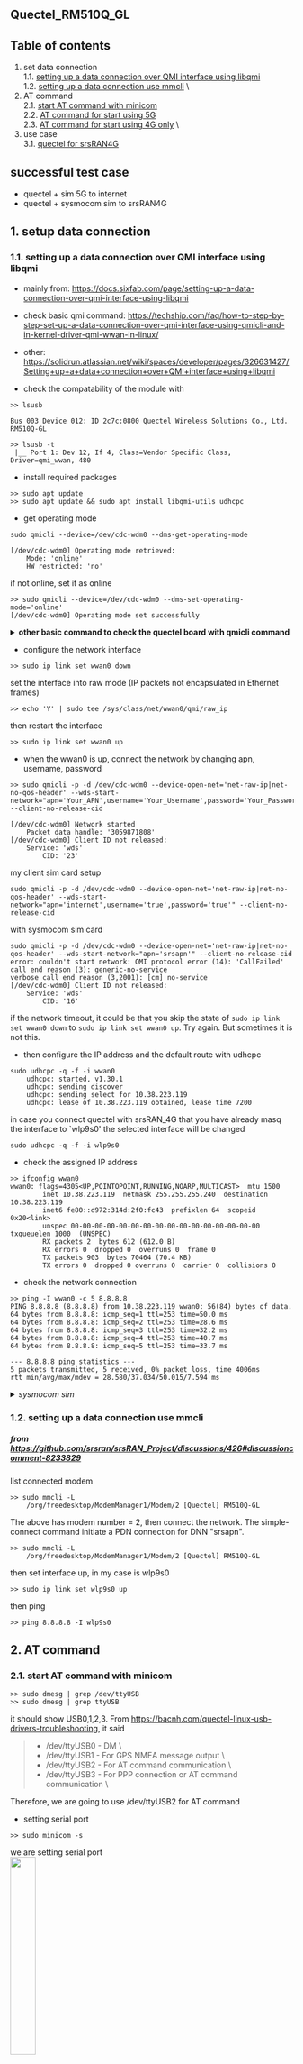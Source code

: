 ## Quectel_RM510Q_GL

## Table of contents
1. set data connection \
1.1. [setting up a data connection over QMI interface using libqmi](#setupqmi) \
1.2. [setting up a data connection use mmcli](#setupmmcli) \
2. AT command \
2.1. [start AT command with minicom](#atminicom_basic) \
2.2. [AT command for start using 5G](#atminicom_5G) \
2.3. [AT command for start using 4G only](#atminicom_4G) \
3. use case \
3.1. [quectel for srsRAN4G](#quectel_srsRAN4G)

## successful test case
- quectel + sim 5G to internet
- quectel + sysmocom sim to srsRAN4G

## 1. setup data connection
### 1.1. setting up a data connection over QMI interface using libqmi <a name = "setupqmi"></a>
- mainly from: https://docs.sixfab.com/page/setting-up-a-data-connection-over-qmi-interface-using-libqmi
- check basic qmi command: https://techship.com/faq/how-to-step-by-step-set-up-a-data-connection-over-qmi-interface-using-qmicli-and-in-kernel-driver-qmi-wwan-in-linux/
- other: https://solidrun.atlassian.net/wiki/spaces/developer/pages/326631427/Setting+up+a+data+connection+over+QMI+interface+using+libqmi

- check the compatability of the module with 
```
>> lsusb

Bus 003 Device 012: ID 2c7c:0800 Quectel Wireless Solutions Co., Ltd. RM510Q-GL

>> lsusb -t
 |__ Port 1: Dev 12, If 4, Class=Vendor Specific Class, Driver=qmi_wwan, 480
```

- install required packages
```
>> sudo apt update
>> sudo apt update && sudo apt install libqmi-utils udhcpc
```

- get operating mode
```
sudo qmicli --device=/dev/cdc-wdm0 --dms-get-operating-mode 
```
```
[/dev/cdc-wdm0] Operating mode retrieved:
	Mode: 'online'
	HW restricted: 'no'
```
if not online, set it as online
```
>> sudo qmicli --device=/dev/cdc-wdm0 --dms-set-operating-mode='online'
[/dev/cdc-wdm0] Operating mode set successfully
```
<details close>
<summary><b> other basic command to check the quectel board with qmicli command </b></summary>
	
```
>> sudo qmicli --device=/dev/cdc-wdm0 --device-open-proxy --uim-get-card-status
[/dev/cdc-wdm0] Successfully got card status
Provisioning applications:
	Primary GW:   slot '1', application '1'
	Primary 1X:   session doesn't exist
	Secondary GW: session doesn't exist
	Secondary 1X: session doesn't exist
Slot [1]:
	Card state: 'present'
	UPIN state: 'not-initialized'
		UPIN retries: '0'
		UPUK retries: '0'
	Application [1]:
		Application type:  'usim (2)'
		Application state: 'ready'
		Application ID:
			A0:00:00:00:87:10:02:FF:66:FF:FF:89:FF:FF:FF
		Personalization state: 'ready'
		UPIN replaces PIN1: 'no'
		PIN1 state: 'disabled'
			PIN1 retries: '3'
			PUK1 retries: '10'
		PIN2 state: 'enabled-not-verified'
			PIN2 retries: '3'
			PUK2 retries: '10'
```
```
>> sudo qmicli --device=/dev/cdc-wdm0 --device-open-proxy --dms-get-ids
[/dev/cdc-wdm0] Device IDs retrieved:
	ESN: '0'
	IMEI: '867034040025018'
	MEID: 'unknown'
	IMEI SV: '27'
```
```
>> sudo qmicli --device=/dev/cdc-wdm0 --device-open-proxy --dms-get-revision
[/dev/cdc-wdm0] Device revision retrieved:
	Revision: 'RM510QGLAAR11A03M4G'
```
</details>


- configure the network interface
```
>> sudo ip link set wwan0 down
```
set the interface into raw mode (IP packets not encapsulated in Ethernet frames)
```
>> echo 'Y' | sudo tee /sys/class/net/wwan0/qmi/raw_ip
```
then restart the interface
```
>> sudo ip link set wwan0 up
```

- when the wwan0 is up, connect the network by changing apn, username, password
```
>> sudo qmicli -p -d /dev/cdc-wdm0 --device-open-net='net-raw-ip|net-no-qos-header' --wds-start-network="apn='Your_APN',username='Your_Username',password='Your_Password'" --client-no-release-cid

[/dev/cdc-wdm0] Network started
	Packet data handle: '3059871808'
[/dev/cdc-wdm0] Client ID not released:
	Service: 'wds'
	    CID: '23'
```
my client sim card setup
```
sudo qmicli -p -d /dev/cdc-wdm0 --device-open-net='net-raw-ip|net-no-qos-header' --wds-start-network="apn='internet',username='true',password='true'" --client-no-release-cid
```
with sysmocom sim card
```
sudo qmicli -p -d /dev/cdc-wdm0 --device-open-net='net-raw-ip|net-no-qos-header' --wds-start-network="apn='srsapn'" --client-no-release-cid 
error: couldn't start network: QMI protocol error (14): 'CallFailed'
call end reason (3): generic-no-service
verbose call end reason (3,2001): [cm] no-service
[/dev/cdc-wdm0] Client ID not released:
	Service: 'wds'
	    CID: '16'
```
if the network timeout, it could be that you skip the state of `sudo ip link set wwan0 down` to `sudo ip link set wwan0 up`. Try again. But sometimes it is not this. 

- then configure the IP address and the default route with udhcpc
```
sudo udhcpc -q -f -i wwan0
	udhcpc: started, v1.30.1
	udhcpc: sending discover
	udhcpc: sending select for 10.38.223.119
	udhcpc: lease of 10.38.223.119 obtained, lease time 7200
```
in case you connect quectel with srsRAN_4G that you have already masq the interface to `wlp9s0' the selected interface will be changed
```
sudo udhcpc -q -f -i wlp9s0
```

- check the assigned IP address
```
>> ifconfig wwan0
wwan0: flags=4305<UP,POINTOPOINT,RUNNING,NOARP,MULTICAST>  mtu 1500
        inet 10.38.223.119  netmask 255.255.255.240  destination 10.38.223.119
        inet6 fe80::d972:314d:2f0:fc43  prefixlen 64  scopeid 0x20<link>
        unspec 00-00-00-00-00-00-00-00-00-00-00-00-00-00-00-00  txqueuelen 1000  (UNSPEC)
        RX packets 2  bytes 612 (612.0 B)
        RX errors 0  dropped 0  overruns 0  frame 0
        TX packets 903  bytes 70464 (70.4 KB)
        TX errors 0  dropped 0 overruns 0  carrier 0  collisions 0
```

- check the network connection
```
>> ping -I wwan0 -c 5 8.8.8.8
PING 8.8.8.8 (8.8.8.8) from 10.38.223.119 wwan0: 56(84) bytes of data.
64 bytes from 8.8.8.8: icmp_seq=1 ttl=253 time=50.0 ms
64 bytes from 8.8.8.8: icmp_seq=2 ttl=253 time=28.6 ms
64 bytes from 8.8.8.8: icmp_seq=3 ttl=253 time=32.2 ms
64 bytes from 8.8.8.8: icmp_seq=4 ttl=253 time=40.7 ms
64 bytes from 8.8.8.8: icmp_seq=5 ttl=253 time=33.7 ms

--- 8.8.8.8 ping statistics ---
5 packets transmitted, 5 received, 0% packet loss, time 4006ms
rtt min/avg/max/mdev = 28.580/37.034/50.015/7.594 ms
```

<details close>
<summary><i> sysmocom sim </i></summary>
	
|IMSI	|ICCID	|ACC	|PIN1	|PUK1	|PIN2	|PUK2	|Ki	|OPC	|ADM1	|KIC1	|KID1	|KIK1	|KIC2	|KID2	|KIK2	|KIC3	|KID3	|KIK3
| ---  | --- | --- | --- | --- | --- | --- | --- | --- | --- | --- | --- | --- | --- | --- | --- | --- | --- | --- |
|999700000062713	|8988211000000627136	|0008	|2481	|43215893	|5679	|21192366	|96E5235D7BD18E48BEF1B85521383C4E	|B1C0A05123C419D615B71EC0F8CE13AB	|73947583	|BAEFEE018E08B0DE276DCF03900BE2AF	|B2037C9475B7C9A2D8637F8B9651B835	|AED8AB5736726DB4BF6CF1FE44E61BF6	|EF00A3344612955BC3144E4DF8C719D4	|A42E9EBDFB3768C98AFEED6154E375F7	|240A034AE19677D51B1CB19DD5F63503	|6AC9B3640FD1FD90D50B43004C72C0A4	|EEA71035E53F67E7266E2C954212E6BC	|55CADF364D70E23D7ADFA510902ABFC2|
</details>

### 1.2. setting up a data connection use mmcli <a name = "setupmmcli"></a>
##### from https://github.com/srsran/srsRAN_Project/discussions/426#discussioncomment-8233829
list connected modem
```
>> sudo mmcli -L
    /org/freedesktop/ModemManager1/Modem/2 [Quectel] RM510Q-GL
```
The above has modem number = 2, then connect the network. The simple-connect command initiate a PDN connection for DNN "srsapn".
```
>> sudo mmcli -L
    /org/freedesktop/ModemManager1/Modem/2 [Quectel] RM510Q-GL
```
then set interface up, in my case is wlp9s0
```
>> sudo ip link set wlp9s0 up
```
then ping
```
>> ping 8.8.8.8 -I wlp9s0
```
## 2. AT command
### 2.1. start AT command with minicom <a name = "atminicom_basic"></a>
```
>> sudo dmesg | grep /dev/ttyUSB
>> sudo dmesg | grep ttyUSB
```
it should show USB0,1,2,3. From https://bacnh.com/quectel-linux-usb-drivers-troubleshooting, it said 
> - /dev/ttyUSB0 - DM \
> - /dev/ttyUSB1 - For GPS NMEA message output \
> - /dev/ttyUSB2 - For AT command communication \
> - /dev/ttyUSB3 - For PPP connection or AT command communication \

Therefore, we are going to use /dev/ttyUSB2 for AT command

- setting serial port
```
>> sudo minicom -s
```
we are setting serial port </br>
<img src="https://github.com/pchat-imm/quectel_rm510q_gl/assets/40858099/eff7a2fd-395d-41b7-8725-8a9177d57f36" width="30%" height="30%"/> <br/>
make sure </br>
> - serial device = /dev/ttyUSB2 \
> - bps = 115200 (default) \
> - Hardware flow control = No \

<img src="https://github.com/pchat-imm/quectel_rm510q_gl/assets/40858099/a289b780-4135-44cd-a02e-da1e2a03187a" width=50% height=50%/> <br/>
everytime finish `Save setup as dfl` before `exit`

- using ctrl A + E = echo ON, to show what you type on the screen
- usign ctrl A + C = clear screen
- using ctrl A + X to quit the minicom
- if minicom freeze, open another window and try

###2.2 AT command basic to check if connect to internet properly 

from
- [Ettus/OAI Reference Architecture for 5G and 6G Research with USRP](https://kb.ettus.com/OAI_Reference_Architecture_for_5G_and_6G_Research_with_USRP)
- [OAI/NR_SA_Tutorial_COTS_UE.md](https://gitlab.eurecom.fr/oai/openairinterface5g/-/blob/develop/doc/NR_SA_Tutorial_COTS_UE.md)

basic minicom menu
- using ctrl A + E = echo ON, to show what you type on the screen
- usign ctrl A + C = clear screen
- using ctrl A + X to quit the minicom
- if minicom freeze, open another window and try
```
>> ps aux | grep minicom
>> sudo kill -SIGTERM <PID>
```
1. check connection to the modem
```
AT
OK
```

2. check current network selection mode of the modem
```
AT+COPS?                                                                           
+COPS: 0,0,"TRUE-H TRUE-H",13                                                
```
In case return no network name, could be that you set connecting to 5G only, which might not be available there. \
So, change the setting back to any network (3G, 4G, 5G) to be able to connect to other communication technology.
```
AT+COPS=0 		// Automatic Network Selection

AT+QNWPREFCFG="mode_pref",LTE:NR5G 	// set RAT to LTE & 5G NR
```

<details close>
<summary> Other AT Command </summary>

```                                                                  
AT+CGFCONT?                                                                     
+CGDCONT: 1,"IPV4V6","","0.0.0.0.0.0.0.0.0.0.0.0.0.0.0.0",0,0,0,0,,,,,,,,,"",,,0
+CGDCONT: 2,"IPV4V6","ims","0.0.0.0.0.0.0.                                   

>> Enter PIN
AT+CPIN?                                                                         
+CPIN: READY

AT+QNWCFG=?
+QNWCFG: "lte_cdrx",(0,1),(0,1)
+QNWCFG: "nr5g_cdrx",(0,1)
+QNWCFG: "csi_ctrl",(0,1),(0,1)
+QNWCFG: "lte_csi",(0-31),<ri>,

>> Query Carrier Aggregration Parameters
AT+QCAINFO
+QCAINFO: "PCC",250,50,"LTE BAND 1",1,167,-116,-13,-86,7

>> Query Primary Serving Cell and Neighbour Cell
AT+QENG=?
+QENG: "servingcell","NOCONN"                                         
+QENG: "LTE","FDD",520,04,4D8002,167,250,1,3,3,7E7,-128,-17,-94,7,10,23-
+QENG: "NR5G-NSA",                                                    
OK
```

- Configure Network Seacrching Preferences
```
AT+QNWPREFCFG=?
+QNWPREFCFG: "gw_band",B1:...:BN
+QNWPREFCFG: "lte_band",B1:...:BN
+QNWPREFCFG: "nsa_nr5g_band",B1:...:BN
+QNWPREFCFG: "nr5g_band",B1:...:BN
+QNWPREFCFG: "mode_pref",RAT1:...:RATN
+QNWPREFCFG: "srv_domain",(0-2)
+QNWPREFCFG: "voice_domain",(0-3)
+QNWPREFCFG: "roam_pref",(1,3,255)
+QNWPREFCFG: "ue_usage_setting",(0,1)
+QNWPREFCFG: "policy_band"
+QNWPREFCFG: "ue_capabi
```
Explanation: \
 - gw_band = WCDMA Band Configure
 - lte_band
 - nsa_nr5g_band
 - nr5g_band 
 - mode_pref = Network Search Mode Configuration
```
AT+QNWPREFCFG="mode_pref"			// query the current config
+QNWPREFCFG: "mode_pref",AUTO  
OK

AT+QNWPREFCFG="mode_pref",LTE 		// set RAT to LTE only
OK

AT+QNWPREFCFG="mode_pref",LTE:NR5G 	// set RAT to LTE & 5G NR
OK


AT+QNWPREFCFG="nr5g_band"
+QNWPREFCFG: "nr5g_band",1:2:3:5:7:8:12:20:25:28:38:40:41:48:66:719
```
</details>

### 2.2. AT command for start using 5G <a name = "atminicom_5G"></a>
##### from https://hackmd.io/@yeneronur/SJDIPBWns#Instructions-for-Quectel 
- quectel information
```
ATI
Quectel                                                                         
RM510Q-GL                                                                       
Revision: RM510QGLAAR11A03M4G       
OK
```
- Firmware update
```
AT+QMBNCFG=”Select”,”Row_commercial”
OK
```

- reboot (always wait for the reboot to finish)
```
at+cfun=1,1
OK
RDY
+CPIN: READY
+QUSIM: 1
+CFUN: 1
+QIND: SMS DONE
+QIND: PB DONE
TATE0
OK
OK
OK
+CRSM: 148,8,""
OK
+CEMODE: 2
OK
+QGPS: (1-4),(1-255),(1-3),(100-65535)
OK
+CPMS: "ME",18,127,"ME",18,127,"ME",18,127
OK
+CTZU: (0,1)
OK
+CCLK: "24/01/18,08:58:19+28"
OK
```
- activate PDP context (if it show +CME ERROR: 30 means you didn't wait for the reboot to finish,reboot again and wait for it to finish)
```
AT+CGACT=1,1
+CCLK: "24/01/18,08:39:27+28"                                                     OK
```
- show PDP address (it will return address in "". If there is no address here, reboot again and wait for it to finish)
```
AT+CGPADDR=1                                                                    
+CGPADDR: 1,"10.101.133.178" 
OK  
```
- verify network setting `AT+CGDCONT?`
- ping website
```
AT+QPING=1,"8.8.8.8"                                                            
OK                                                                              
+QPING: 561

AT+QPING=1,"openairinterface.org"                                               
OK                                                                              
+QPING: 561

at+qping=1,"openairinterface.org"
OK
+QPING: 0,"137.74.50.85",32,224,255
+QPING: 0,"137.74.50.85",32,225,255
+QPING: 0,"137.74.50.85",32,225,255
+QPING: 0,"137.74.50.85",32,221,255
+QPING: 0,4,4,0,221,225,223

at+qping=1,"google.com"
OK
+QPING: 0,"216.58.200.14",32,49,255
+QPING: 0,"216.58.200.14",32,42,255
+QPING: 0,"216.58.200.14",32,58,255
+QPING: 0,"216.58.200.14",32,44,255
+QPING: 0,4,4,0,42,58,47
```
show current firmware version
```
at+gmr                                  
RM510QGLAAR11A03M4G   
```
show IMSI and IMEI of (U)SIM
```
at+cimi                                 
+CCLK: "24/01/18,08:32:36+28"           
OK

at+gsn
867034040025018
OK
```
#### the main part of start 5G mode in quectel
unlock the quectel
```
at+qmbncfg="Select","Row_commercial"                                            
OK
```
display 5g nr frequencuy band
```
at+qnwprefcfg="nr5g_band"
+QNWPREFCFG: "nr5g_band",1:2:3:5:7:8:12:20:25:28:38:40:41:48:66:71:77:78:79
```
display then set operation mode to 5G NR, then enable 5G operation
```
at+qnwprefcfg="mode_pref",nr5g
+CCLK: "24/01/18,08:50:24+28"
OK
```
start using on 5G
```
at+qnwprefcfg="nr5g_disable_mode",0
+CCLK: "24/01/18,08:50:59+28"
OK
```

### 2.3. AT command for start using 4G only <a name = "atminicom_4G">
```
at+qnwprefcfg = "lte_band"
at+qnwprefcfg = "mode_pref"
at+qnwprefcfg = "mode_pref", LTE
```
## 3. use case
### 3.1. quectel as a UE for srsRAN4G <a name = "quectel_srsRAN4G">
1. masq the interface
```
cd ~/.config/srsran
sudo srsepc_if_masq.sh wlp9s0
ifconfig
```
2. run epc
```
cd ~/.config/srsran
sudo srsepc epc.conf
```
3. run enb
```
cd ~/.config/srsran
sudo srsenb enb.conf
```
4. start connect quectel to the masq
```
>> lsusb
>> sudo qmicli --device=/dev/cdc-wdm0 --dms-get-operating-mode 
>> sudo qmicli -p -d /dev/cdc-wdm0 --device-open-net='net-raw-ip|net-no-qos-header' --wds-start-network="apn='srsapn'" --client-no-release-cid 
>> sudo udhcpc -q -f -i wlp9s0
>> ifconfig wlp9s0
>> ping -I wwan0 -c 5 8.8.8.8
```
5. run AT command to ping to the gNB
```
>> sudo minicom -s

at
at+cops
at+qnwprefcfg = "lte_band"
at+qnwprefcfg = "mode_pref"
at+qnwprefcfg = "mode_pref", LTE
AT+QPING=1,"8.8.8.8"      
```

<details close>
<summary> log </summary>

log epc
```
chatchamon@chatchamon-ThinkPad-L14-Gen-2:~/.config/srsran$ sudo srsepc epc.conf 
[sudo] password for chatchamon: 

Built in Release mode using commit eea87b1d8 on branch master.


---  Software Radio Systems EPC  ---

Reading configuration file epc.conf...
HSS Initialized.
MME S11 Initialized
MME GTP-C Initialized
MME Initialized. MCC: 0xf999, MNC: 0xff70
SPGW GTP-U Initialized.
SPGW S11 Initialized.
SP-GW Initialized.
Received S1 Setup Request.
S1 Setup Request - eNB Name: srsenb01, eNB id: 0x19b
S1 Setup Request - MCC:999, MNC:70
S1 Setup Request - TAC 7, B-PLMN 0x99f907
S1 Setup Request - Paging DRX v128
Sending S1 Setup Response
Initial UE message: LIBLTE_MME_MSG_TYPE_ATTACH_REQUEST
Received Initial UE message -- Attach Request
Attach request -- IMSI: 999700000062713
Attach request -- eNB-UE S1AP Id: 1
Attach request -- Attach type: 2
Attach Request -- UE Network Capabilities EEA: 11110000
Attach Request -- UE Network Capabilities EIA: 01110000
Attach Request -- MS Network Capabilities Present: false
PDN Connectivity Request -- EPS Bearer Identity requested: 0
PDN Connectivity Request -- Procedure Transaction Id: 12
PDN Connectivity Request -- ESM Information Transfer requested: false
Downlink NAS: Sending Authentication Request
UL NAS: Received Authentication Response
Authentication Response -- IMSI 999700000062713
UE Authentication Accepted.
Generating KeNB with UL NAS COUNT: 0
Downlink NAS: Sending NAS Security Mode Command.
UL NAS: Received Security Mode Complete
Security Mode Command Complete -- IMSI: 999700000062713
Getting subscription information -- QCI 9
Sending Create Session Request.
Creating Session Response -- IMSI: 999700000062713
Creating Session Response -- MME control TEID: 1
Received GTP-C PDU. Message type: GTPC_MSG_TYPE_CREATE_SESSION_REQUEST
SPGW: Allocated Ctrl TEID 1
SPGW: Allocated User TEID 1
SPGW: Allocate UE IP 172.16.0.2
Received Create Session Response
Create Session Response -- SPGW control TEID 1
Create Session Response -- SPGW S1-U Address: 127.0.1.100
SPGW Allocated IP 172.16.0.2 to IMSI 999700000062713
Adding attach accept to Initial Context Setup Request
Sent Initial Context Setup Request. E-RAB id 5 
Received Initial Context Setup Response
E-RAB Context Setup. E-RAB id 5
E-RAB Context -- eNB TEID 0x1; eNB GTP-U Address 127.0.1.1
UL NAS: Received Attach Complete
Unpacked Attached Complete Message. IMSI 999700000062713
Unpacked Activate Default EPS Bearer message. EPS Bearer id 5
Received GTP-C PDU. Message type: GTPC_MSG_TYPE_MODIFY_BEARER_REQUEST
Sending EMM Information
Received UE Context Release Request. MME-UE S1AP Id 1
There are active E-RABs, send release access bearers request
Received GTP-C PDU. Message type: GTPC_MSG_TYPE_RELEASE_ACCESS_BEARERS_REQUEST
Received UE Context Release Complete. MME-UE S1AP Id 1
UE Context Release Completed.
Initial UE message: NAS Message Type Unknown
Received Initial UE message -- Service Request
Service request -- S-TMSI 0x3acabeef
Service request -- eNB UE S1AP Id 2
Service Request -- Short MAC valid
Service Request -- User is ECM DISCONNECTED
UE previously assigned IP: 172.16.0.2
Generating KeNB with UL NAS COUNT: 2
UE Ctr TEID 0
Sent Initial Context Setup Request. E-RAB id 5 
Received Initial Context Setup Response
E-RAB Context Setup. E-RAB id 5
E-RAB Context -- eNB TEID 0x2; eNB GTP-U Address 127.0.1.1
Initial Context Setup Response triggered from Service Request.
Sending Modify Bearer Request.
Received GTP-C PDU. Message type: GTPC_MSG_TYPE_MODIFY_BEARER_REQUEST
Received UE Context Release Request. MME-UE S1AP Id 2
There are active E-RABs, send release access bearers request
Received GTP-C PDU. Message type: GTPC_MSG_TYPE_RELEASE_ACCESS_BEARERS_REQUEST
Received UE Context Release Complete. MME-UE S1AP Id 2
UE Context Release Completed.
```

log enb
```
chatchamon@chatchamon-ThinkPad-L14-Gen-2:~/.config/srsran$ sudo srsenb enb.conf 
[sudo] password for chatchamon: 
Active RF plugins: libsrsran_rf_blade.so libsrsran_rf_zmq.so
Inactive RF plugins: 
---  Software Radio Systems LTE eNodeB  ---

Reading configuration file enb.conf...
WARNING: cpu0 scaling governor is not set to performance mode. Realtime processing could be compromised. Consider setting it to performance mode before running the application.

Built in Release mode using commit eea87b1d8 on branch master.

ing 2 channels in RF device=bladeRF with args=default
Supported RF device list: bladeRF zmq file
Opening bladeRF...
Set RX sampling rate 1.92 Mhz, filter BW: 1.92 Mhz

==== eNodeB started ===
Type <t> to view trace
Set RX sampling rate 3.84 Mhz, filter BW: 3.07 Mhz
Setting manual TX/RX offset to 27 samples
Setting frequency: DL=1842.5 Mhz, UL=1747.5 MHz for cc_idx=0 nof_prb=15
set TX frequency to 1842500000
set TX frequency to 1842500000
set RX frequency to 1747500000
set RX frequency to 1747500000
RACH:  tti=9661, cc=0, pci=1, preamble=47, offset=25, temp_crnti=0x46
RACH:  tti=9601, cc=0, pci=1, preamble=21, offset=25, temp_crnti=0x47
User 0x47 connected
Disconnecting rnti=0x46.
Disconnecting rnti=0x47.
t
Enter t to stop trace.
RF status: O=1, U=0, L=0
RACH:  tti=9071, cc=0, pci=1, preamble=39, offset=25, temp_crnti=0x48
User 0x48 connected

               -----------------DL----------------|-------------------------UL-------------------------
rat  pci rnti  cqi  ri  mcs  brate   ok  nok  (%) | pusch  pucch  phr  mcs  brate   ok  nok  (%)    bsr
lte    1   48   15   1    4   4.2k    7    0   0% |  14.0   11.5   40   10   146k   22    0   0%    0.0
lte    1   48   15   1    0      0    0    0   0% |   n/a   99.9    0    0      0    0    0   0%    0.0
lte    1   48   15   1    0      0    0    0   0% |   n/a   99.9    0    0      0    0    0   0%    0.0
lte    1   48   15   1    1     72    1    0   0% |  11.4   10.2   40   12   2.4k    1    0   0%    0.0
lte    1   48   15   1    0      0    0    0   0% |   n/a   99.9    0    0      0    0    0   0%    0.0
lte    1   48   15   1    0      0    0    0   0% |   n/a   99.9    0    0      0    0    0   0%    0.0
lte    1   48   15   1    0      0    0    0   0% |   n/a   99.9    0    0      0    0    0   0%    0.0
lte    1   48   15   1    1     72    1    0   0% |  12.9   10.5   40    9   1.9k    1    0   0%    0.0
lte    1   48   15   1    0      0    0    0   0% |   n/a   99.9    0    0      0    0    0   0%    0.0
lte    1   48   15   1    0      0    0    0   0% |   n/a   99.9    0    0      0    0    0   0%    0.0
lte    1   48   15   1    0      0    0    0   0% |   n/a   99.9    0    0      0    0    0   0%    0.0
```
</details>






